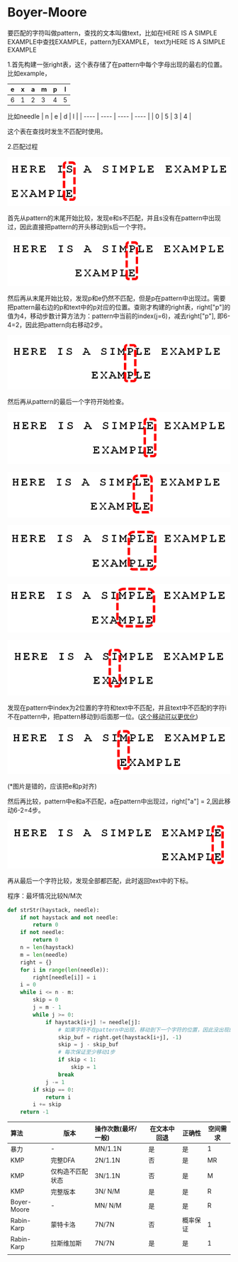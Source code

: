 # Boyer-Moore

要匹配的字符叫做pattern，查找的文本叫做text，比如在HERE IS A SIMPLE EXAMPLE中查找EXAMPLE，pattern为EXAMPLE， text为HERE IS A SIMPLE EXAMPLE

1.首先构建一张right表，这个表存储了在pattern中每个字母出现的最右的位置。比如example，


| e    | x    | a    | m    | p    | l    |
| ---- | ---- | ---- | ---- | ---- | ---- |
| 6    | 1    | 2    | 3    | 4    | 5    |
比如needle
| n    | e    | d    | l    |
| ---- | ---- | ---- | ---- |
| 0    | 5    | 3    | 4    |

这个表在查找时发生不匹配时使用。

2.匹配过程

![](./images/bm1.png)



首先从pattern的末尾开始比较，发现e和s不匹配，并且s没有在pattern中出现过，因此直接把pattern的开头移动到s后一个字符。

![](./images/bm2.png)

然后再从末尾开始比较，发现p和e仍然不匹配，但是p在pattern中出现过。需要把pattern最右边的p和text中的p对应的位置。查刚才构建的right表，right["p"]的值为4，移动步数计算方法为：pattern中当前的index(j=6)，减去right["p"], 即6-4=2，因此把pattern向右移动2步。

![](./images/bm3.png)

然后再从pattern的最后一个字符开始检查。

![](./images/bm4.png)

![](./images/bm5.png)

![](./images/bm6.png)

![](./images/bm7.png)

![](./images/bm8.png)

发现在pattern中index为2位置的字符和text中不匹配，并且text中不匹配的字符i不在pattern中，把pattern移动到i后面那一位。([这个移动可以更优化](http://www.ruanyifeng.com/blog/2013/05/boyer-moore_string_search_algorithm.html))

![](./images/bm9.png)

(*图片是错的，应该把e和p对齐)

然后再比较，pattern中e和a不匹配，a在pattern中出现过，right["a"] = 2,因此移动6-2=4步。

![](./images/bm10.png)

再从最后一个字符比较，发现全部都匹配，此时返回text中的下标。

程序：最坏情况比较N/M次

```python
def strStr(haystack, needle):
    if not haystack and not needle:
        return 0
    if not needle:
        return 0
    n = len(haystack)
    m = len(needle)
    right = {}
    for i in range(len(needle)):
        right[needle[i]] = i
    i = 0
    while i <= n - m:
        skip = 0
        j = m - 1
        while j >= 0:
            if haystack[i+j] != needle[j]:
                # 如果字符不在pattern中出现，移动到下一个字符的位置，因此没出现的字符为-1
                skip_buf = right.get(haystack[i+j], -1)
                skip = j - skip_buf
                # 每次保证至少移动1步
                if skip < 1:
                    skip = 1
                break
            j -= 1
        if skip == 0:
            return i
        i += skip
    return -1
```



| 算法          | 版本       | 操作次数(最坏/一般) | 在文本中回退 | 正确性  | 空间需求 |
| :---------- | -------- | :---------- | ------ | ---- | ---- |
| 暴力          | -        | MN/1.1N     | 是      | 是    | 1    |
| KMP         | 完整DFA    | 2N/1.1N     | 否      | 是    | MR   |
| KMP         | 仅构造不匹配状态 | 3N/1.1N     | 否      | 是    | M    |
| KMP         | 完整版本     | 3N/ N/M     | 是      | 是    | R    |
| Boyer-Moore | -        | MN/ N/M     | 是      | 是    | R    |
| Rabin-Karp  | 蒙特卡洛     | 7N/7N       | 否      | 概率保证 | 1    |
| Rabin-Karp  | 拉斯维加斯    | 7N/7N       | 是      | 是    | 1    |
|             |          |             |        |      |      |



